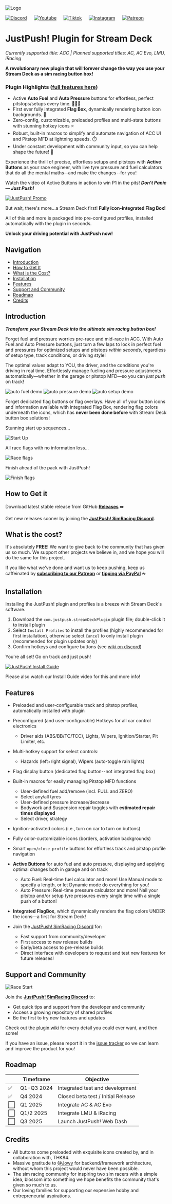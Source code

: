 ![Logo](docs/justpush_logo.jpg)

[![Discord](docs/Discord-25.png)](https://discord.gg/tew2neKXNw) &emsp; [![Youtube](docs/Youtube-25.png)](https://www.youtube.com/@justpushsimracing) &emsp; [![Tiktok](docs/Tiktok-25.png)](https://www.tiktok.com/@justpushsimracing) &emsp; [![Instagram](docs/IG-25.png)](https://www.instagram.com/justpushsimracing/) &emsp; [![Patreon](docs/Patreon-25.png)](https://www.patreon.com/justpushsimracing) 

# JustPush! Plugin for Stream Deck
_Currently supported title: ACC | Planned supported titles: AC, AC Evo, LMU, iRacing_

**A revolutionary new plugin that will forever change the way you use your Stream Deck as a sim racing button box!** 

### Plugin Highlights ([full features here](#features))
- Active **Auto Fuel** and **Auto Pressure** buttons for effortless, perfect pitstops/setups every time. 🤖🔧⛽
- First ever fully integrated **Flag Box**, dynamically rendering button icon backgrounds. 🏁
- Zero-config, customizable, preloaded profiles and multi-state buttons with stunning hotkey icons ⭐
- Robust, built-in macros to simplify and automate navigation of ACC UI and Pitstop MFD at lightning speeds. ⏱️
- Under constant development with community input, so you can help shape the future! 🚀

Experience the thrill of precise, effortless setups and pitstops with **Active Buttons** as your race engineer, with live tyre pressure and fuel calculators that do all the mental maths--and make the changes--for you! 

Watch the video of Active Buttons in action to win P1 in the pits! 
***Don't Panic — Just Push!***

[![JustPush! Promo](docs/promo_video.png)](https://www.youtube.com/watch?v=J7OPt_Kinq0)

But wait, there's more...a Stream Deck first! **Fully icon-integrated Flag Box!** 

All of this and more is packaged into pre-configured profiles, installed automatically with the plugin in seconds. 

**Unlock your driving potential with JustPush now!**

## Navigation
- [Introduction](#introduction)
- [How to Get It](#how-to-get-it)
- [What is the Cost?](#what-is-the-cost)
- [Installation](#installation)
- [Features](#features)
- [Support and Community](#support-and-community)
- [Roadmap](#roadmap)
- [Credits](#credits)

## Introduction
_**Transform your Stream Deck into the ultimate sim racing button box!**_

Forget fuel and pressure worries pre-race and mid-race in ACC. With Auto Fuel and Auto Pressure buttons, just turn a few laps to lock in perfect fuel and pressures for optimized setups and pitstops _within seconds_, regardless of setup type, track conditions, or driving style! 

The optimal values adapt to YOU, the driver, and the conditions you're driving in real time. Effortlessly manage fueling and pressure adjustments automatically—whether in the garage or pitstop MFD—so you can _just push_ on track! 

![auto fuel demo](docs/auto_fuel_demo.gif)
![auto pressure demo](docs/auto_pressure_demo.gif)
![auto setup demo](docs/auto_setup_demo.gif)

Forget dedicated flag buttons or flag overlays. Have all of your button icons and information available with integrated Flag Box, rendering flag colors underneath the icons, which has **never been done before** with Stream Deck button box solutions! 

Stunning start up sequences...

![Start Up](docs/startup.gif)

All race flags with no information loss...

![Race flags](docs/blue_yellow_flags.gif)

Finish ahead of the pack with JustPush! 

![Finish flags](docs/finish.gif)

## How to Get it

Download latest stable release from GitHub [**Releases**](https://github.com/justpush-simracing/JustPush-Plugin/releases) ➡️

Get new releases sooner by joining the [**JustPush! SimRacing Discord**](https://discord.gg/tew2neKXNw).

## What is the cost?

It's absolutely **FREE**! We want to give back to the community that has given us so much. We support other projects we believe in, and we hope you will do the same for this project. 

If you like what we've done and want us to keep pushing, keep us caffeinated by [**subscribing to our Patreon**](https://www.patreon.com/c/justpushsimracing/membership) or [**tipping via PayPal**](https://www.paypal.com/ncp/payment/6JF235HLX394C) ☕ 

## Installation
Installing the JustPush! plugin and profiles is a breeze with Stream Deck's software.

1. Download the `com.justpush.streamDeckPlugin` plugin file; double-click it to install plugin
3. Select `Install Profiles` to install the profiles (highly recommended for first installation), otherwise select `Cancel` to only install plugin (recommended for plugin updates only)
4. Confirm hotkeys and configure buttons (see [wiki on discord](https://discord.gg/thwjVvru6y))

You're all set! Go on track and just push!  

[![JustPush! Install Guide](docs/install_guide.png)](https://www.youtube.com/watch?v=udg-N7g1KsI)

Please also watch our Install Guide video for this and more info! 
   
## Features

- Preloaded and user-configurable track and pitstop profiles, automatically installed with plugin
- Preconfigured (and user-configurable) Hotkeys for all car control electronics
  - Driver aids (ABS/BB/TC/TCC), Lights, Wipers, Ignition/Starter, Pit Limiter, etc.
- Multi-hotkey support for select controls:
  - Hazards (left+right signal), Wipers (auto-toggle rain lights)
- Flag display button (dedicated flag button--not integrated flag box) 
- Built-in macros for easily managing Pitstop MFD functions
  - User-defined fuel add/remove (incl. FULL and ZERO)
  - Select any/all tyres
  - User-defined pressure increase/decrease
  - Bodywork and Suspension repair toggles with **estimated repair times displayed**
  - Select driver, strategy
- Ignition-activated colors (i.e., turn on car to turn on buttons)
- Fully color-customizable icons (borders, activation backgrounds)
- Smart `open/close profile` buttons for effortless track and pitstop profile navigation
- **Active Buttons** for auto fuel and auto pressure, displaying and applying optimal changes both in garage and on track
   - Auto Fuel: Real-time fuel calculator and more! Use Manual mode to specify a length, or let Dynamic mode do everything for you! 
   - Auto Pressure: Real-time pressure calculator and more! Nail your pitstop and/or setup tyre pressures every single time with a single push of a button! 
- **Integrated FlagBox**, which dynamnically renders the flag colors UNDER the icons—a first for Stream Deck!

- Join the [JustPush! SimRacing Discord](https://discord.gg/tew2neKXNw) for:
  - Fast support from community/developer
  - First access to new release builds
  - Early/beta access to pre-release builds
  - Direct interface with developers to request and test new features for future releases!
 
## Support and Community

![Race Start](docs/P1.png)

Join the [**JustPush! SimRacing Discord**](https://discord.gg/tew2neKXNw) to:
- Get quick tips and support from the developer and community
- Access a growing repository of shared profiles
- Be the first to try new features and updates

Check out the [plugin wiki](https://discord.com/invite/thwjVvru6y) for every detail you could ever want, and then some! 

If you have an issue, please report it in the [issue tracker](https://github.com/justpush-simracing/JustPush-Plugin/issues) so we can learn and improve the product for you! 

## Roadmap
||Timeframe|Objective|
|----------|----------|----------|
|✅| Q1-Q3 2024 | Integrated test and development|
|✅| Q4 2024 | Closed beta test / Initial Release|
|⬜| Q1 2025 | Integrate AC & AC Evo|
|⬜| Q1/2 2025 | Integrate LMU & iRacing|
|⬜| Q3 2025 | Launch JustPush! Web Dash|

## Credits
- All buttons come preloaded with exquisite icons created by, and in collaboration with, THK84.
- Massive gratitude to [@Jowy](https://github.com/jowy) for backend/framework architecture, without whom this project would never have been possible. 
- The sim racing community for inspiring two sim racers with a simple idea, blossom into something we hope benefits the community that's given so much to us.
- Our loving families for supporting our expensive hobby and entrepreneurial aspirations.

